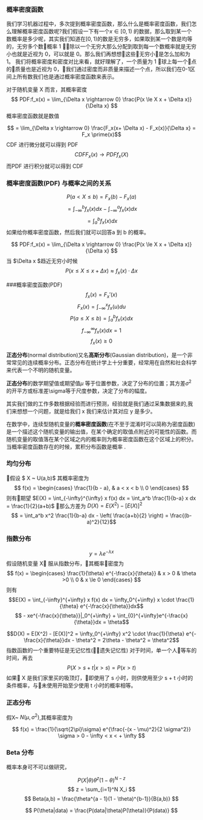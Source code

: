 ### 概率密度函数
我们学习机器过程中，多次提到概率密度函数，那么什么是概率密度函数，我们怎么理解概率密度函数呢?我们假设一下有一个$x \in [0,1)$ 的数据，那么取到某一个数概率是多少呢，其实我们知道在$[0,1)$的数是无穷多，如果取到某一个数是均等的，无穷多个数概率 1 除以一个无穷大那么分配到取到每一个数概率就是无穷小也就是近视为 0，可以就是 0。那么我们再想想这些无穷小是怎么加和为 1。
我们将概率密度和密度对比来看，就好理解了，一个质量为 1 球上每一个点的质量也是近视为 0，我们通过密度而非质量来描述一个点，所以我们在0-1区间上所有数我们也是通过概率密度函数来表示。

对于随机变量 X 而言，其概率密度
$$ PDF:f_x(x) = \lim_{\Delta x \rightarrow 0} \frac{P(x \le X x + \Delta x)}{\Delta x} $$
概率密度函数就是数值

$$ =  \lim_{\Delta x \rightarrow 0} \frac{F_x(x+ \Delta x) - F_x(x)}{\Delta x} = F_x \prime(x)$$
CDF 进行微分就可以得到 PDF
$$ CDF F_x(x) \rightarrow PDF f_x(X)$$
而PDF 进行积分就可以得到 CDF
### 概率密度函数(PDF) 与概率之间的关系
$$P(a < X \le b) = F_x(b) - F_x(a)$$
$$ = \int_{-\infty}^b f_x(x)dx -  \int_{-\infty}^a f_x(x)dx $$
$$ = \int_a^b f_x(x)dx  $$
如果给你概率密度函数，然后我们就可以回答a 到 b 的概率。

$$ PDF:f_x(x) = \lim_{\Delta x \rightarrow 0} \frac{P(x \le X x + \Delta x)}{\Delta x} $$
当 $\Delta x $趋近无穷小时候
$$ P(x \le X \le x + \Delta x) \approx f_x(x) \cdot \Delta x$$

###概率密度函数(PDF)
$$ f_x(x) = F_x \prime (x)$$
$$ F_x(x) = \int_{- \infty}^x f_x(u)du$$
$$ P(a \le X \le b) = \int_a^b f_x(x)dx $$
$$ f_{-\infty}^{\infty} f_x(x)dx = 1 $$
$$f_x(x) \ge 0$$

**正态分布**(normal distribution)又名**高斯分布**(Gaussian distribution)，是一个非常常见的连续概率分布。正态分布在统计学上十分重要，经常用在自然和社会科学来代表一个不明的随机变量。

**正态分布**的数学期望值或期望值$\mu$ 等于位置参数，决定了分布的位置；其方差$\sigma^2$ 的开平方或标准差\sigma等于尺度参数，决定了分布的幅度。

其实我们做的工作多数根据经验而进行预测，经验就是我们通过采集数据来的,我们来想想一个问题，就是给我们 x 我们来估计其对应 y 是多少。

在数学中，连续型随机变量的**概率密度函数**(在不至于混淆时可以简称为密度函数)是一个描述这个随机变量的输出值，在某个确定的取值点附近的可能性的函数。而随机变量的取值落在某个区域之内的概率则为概率密度函数在这个区域上的积分。当概率密度函数存在的时候，累积分布函数是概率 .

### 均匀分布
假设 $ X ~ U(a,b)$ 其概率密度为
$$ f(x) = \begin{cases}
    \frac{1}{b - a}, & a < x < b \\
    0
\end{cases} $$
则有期望 $E(X) = \int_{-\infty}^{\infty} x f(x) dx = \int_a^b \frac{1}{b-a} x dx = \frac{1}{2}(a+b)$
那么方差为 $D(X) = E(X^2) - [E(X)]^2$
$$ = \int_a^b x^2 \frac{1}{b-a} dx - \left( \frac{a+b}{2} \right) = \frac{(b-a)^2}{12}$$

### 指数分布
$$y = \lambda e^{-\lambda x}$$
假设随机变量 X 服从指数分布，其概率密度为
$$ f(x) = \begin{cases}
    \frac{1}{\theta} e^{-\frac{x}{\theta}} & x > 0 & \theta >0 \\
    0 & x \le 0
\end{cases} $$
则有
$$E(X) = \int_{-\infty}^{+\infty} x f(x) dx = \infty_0^{+\infty} x \cdot \frac{1}{\theta} e^{-\frac{x}{\theta}}dx$$
$$ - xe^{-\frac{x}{\theta}}|_0^{+\infty} + \int_{0}^{+\infty}e^{-\frac{x}{\theta}}dx = \theta$$

$$D(X) = E(X^2) - [E(X)]^2 = \infty_0^{+\infty} x^2 \cdot \frac{1}{\theta} e^{-\frac{x}{\theta}}dx - \theta^2 = 2\theta - \theta^2 = \theta^2$$
指数函数的一个重要特征是无记忆性(遗失记忆性)
对于时间，单一个人等车的时间，再去
$$P(X>s + t|x>s) = P(x>t)$$
如果 X 是我们家里买的吸顶灯，即使用了 s 小时，则供使用至少 s + t 小时的条件概率，与未使用开始至少使用 t 小时的概率相等。

### 正态分布
假X~ $N(\mu,\sigma^2)$,其概率密度为

$$ f(x) = \frac{1}{\sqrt{2\pi}\sigma} e^{\frac{-(x - \mu)^2}{2 \sigma^2}}  \sigma > 0 - \infty < x < + \infty $$
### Beta 分布
概率本身可不可以做研究，

$$P(X|\theta) \theta^z(1 - \theta)^{N-z}$$
$$ z = \sum_{i=1}^N X_i $$
$$ Beta(a,b) = \frac{\theta^{a - 1}(1 - \theta)^{b-1}}{B(a,b)}  $$

$$ P(\theta|data) = \frac{P(data|\theta)P(\theta)}{P(data)} $$